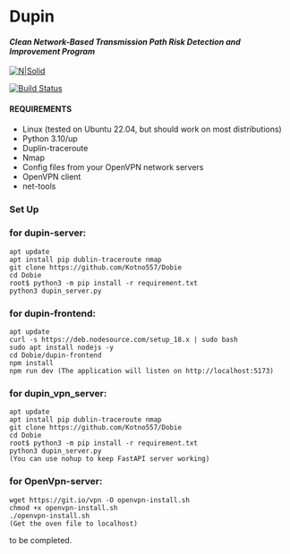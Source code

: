 # Dupin
#### _Clean Network-Based Transmission Path Risk Detection and Improvement Program_

[![N|Solid](https://www.python.org/static/community_logos/python-powered-w-100x40.png)](https://www.python.org)

[![Build Status](https://travis-ci.org/joemccann/dillinger.svg?branch=master)](https://travis-ci.org/joemccann/dillinger)

#### REQUIREMENTS ####

- Linux (tested on Ubuntu 22.04, but should work on most distributions)
- Python 3.10/up
- Duplin-traceroute
- Nmap
- Config files from your OpenVPN network servers
- OpenVPN client
- net-tools


### Set Up ###

### for dupin-server:
    apt update
    apt install pip dublin-traceroute nmap
    git clone https://github.com/Kotno557/Dobie
    cd Dobie
    root$ python3 -m pip install -r requirement.txt
    python3 dupin_server.py
    
### for dupin-frontend:
    apt update
    curl -s https://deb.nodesource.com/setup_18.x | sudo bash
    sudo apt install nodejs -y
    cd Dobie/dupin-frontend
    npm install
    npm run dev (The application will listen on http://localhost:5173)
    
### for dupin_vpn_server:
    apt update
    apt install pip dublin-traceroute nmap
    git clone https://github.com/Kotno557/Dobie
    cd Dobie
    root$ python3 -m pip install -r requirement.txt
    python3 dupin_server.py
    (You can use nohup to keep FastAPI server working)

### for OpenVpn-server:
    wget https://git.io/vpn -O openvpn-install.sh
    chmod +x openvpn-install.sh
    ./openvpn-install.sh
    (Get the oven file to localhost)

to be completed.

